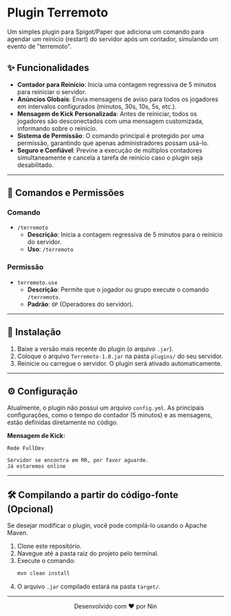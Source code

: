# Plugin Terremoto

Um simples plugin para Spigot/Paper que adiciona um comando para agendar um reinício (restart) do servidor após um contador, simulando um evento de "terremoto".

## ✨ Funcionalidades

- **Contador para Reinício**: Inicia uma contagem regressiva de 5 minutos para reiniciar o servidor.
- **Anúncios Globais**: Envia mensagens de aviso para todos os jogadores em intervalos configurados (minutos, 30s, 10s, 5s, etc.).
- **Mensagem de Kick Personalizada**: Antes de reiniciar, todos os jogadores são desconectados com uma mensagem customizada, informando sobre o reinício.
- **Sistema de Permissão**: O comando principal é protegido por uma permissão, garantindo que apenas administradores possam usá-lo.
- **Seguro e Confiável**: Previne a execução de múltiplos contadores simultaneamente e cancela a tarefa de reinício caso o plugin seja desabilitado.

---

## 🚀 Comandos e Permissões

### Comando

- `/terremoto`
  - **Descrição**: Inicia a contagem regressiva de 5 minutos para o reinício do servidor.
  - **Uso**: `/terremoto`

### Permissão

- `terremoto.use`
  - **Descrição**: Permite que o jogador ou grupo execute o comando `/terremoto`.
  - **Padrão**: `OP` (Operadores do servidor).

---

## 🔧 Instalação

1.  Baixe a versão mais recente do plugin (o arquivo `.jar`).
2.  Coloque o arquivo `Terremoto-1.0.jar` na pasta `plugins/` do seu servidor.
3.  Reinicie ou carregue o servidor. O plugin será ativado automaticamente.

---

## ⚙️ Configuração

Atualmente, o plugin não possui um arquivo `config.yml`. As principais configurações, como o tempo do contador (5 minutos) e as mensagens, estão definidas diretamente no código.

**Mensagem de Kick:**

```
Rede FullDev

Servidor se encontra em RR, por favor aguarde.
Já estaremos online
```

---

## 🛠️ Compilando a partir do código-fonte (Opcional)

Se desejar modificar o plugin, você pode compilá-lo usando o Apache Maven.

1.  Clone este repositório.
2.  Navegue até a pasta raiz do projeto pelo terminal.
3.  Execute o comando:
    ```bash
    mvn clean install
    ```
4.  O arquivo `.jar` compilado estará na pasta `target/`.

---

<p align="center">
  Desenvolvido com ❤️ por Nin
</p>
